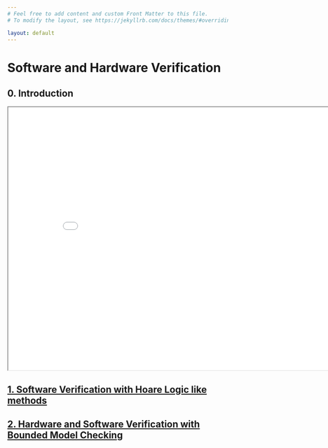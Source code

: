 ```yaml
---
# Feel free to add content and custom Front Matter to this file.
# To modify the layout, see https://jekyllrb.com/docs/themes/#overriding-theme-defaults

layout: default
---
```


# Software and Hardware Verification

## 0. Introduction

<iframe src="FormalVerification-Introduction.pdf#toolbar=1&navpanes=0&scrollbar=1" width="850" height="600"></iframe>


## [1. Software Verification with Hoare Logic like methods](hoarelogic/)  

## [2. Hardware and Software Verification with Bounded Model Checking](bmc/)

 
